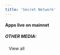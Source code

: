 ```yaml
---
title: 'Secret Network'
---
```



<!-- Home Hero-->
<column class="new-home__cover " mode="full">

<block class="">

<new-home-hero></new-home-hero>

</block>

</column>









<!--  -->
<column class=" spacer-s " >

<block>

<new-home-contracts></new-home-contracts>

</block>

</column>







<!-- Controlls  -->
<column number="2" class="page-developers__horizontal-scroll">

<block >

#### Apps live on mainnet

</block>

<block class="justify-right">

<scroll-horizontal></scroll-horizontal>

</block>

</column>

<!-- Horizontal Scroll -->
<column class="page-developers__cool-stuff  horizontal-slider" mode="full">

<block>

<developers-cool-stuff></developers-cool-stuff>

</block>

</column>









<column class="spacer-s">

<block>

<new-home-call-action>
    
</new-home-call-action>

</block>

</column>









<column  class="new-home__bg__top">

<block class="no-padding">

<new-home-announcement location="top" />
    

</block>

</column>









<!-- Block header -->
<column class="new-home__block-header new-home__bg" number="2" >
  <block>

  ##### OTHER MEDIA:

  </block>
  <block style="justify-content: center; text-align: right">
    <btn class="link-arrow" url="/blog/" style="color:var(--color-newBrand-blue-02); margin-top:0; padding:0 12px;">View all</btn>
  
  </block>
</column>

<!-- Blog cards -->
<column class=" new-home__bg">
  <block>
    <blog-latest-posts class="latest-blog-cards"></blog-latest-posts>
  </block>
</column>









<!-- Home featured media -->
<column mode="full" class="new-home__bg__bottom space-top">
  <block>
    <home-featured-media /><!-- CMS: Home - Featured Media -->
  </block>
</column>











<column class="spacer-s">

<block>

<new-home-mission>
    
</new-home-mission>

</block>

</column>











<column class="spacer-s">

<block>

<ecosystem-funding-ctas>
    
</ecosystem-funding-ctas>

</block>

</column>
